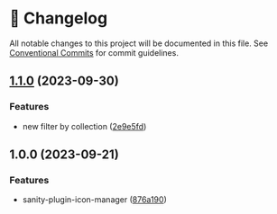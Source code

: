 <!-- markdownlint-disable --><!-- textlint-disable -->

# 📓 Changelog

All notable changes to this project will be documented in this file. See
[Conventional Commits](https://conventionalcommits.org) for commit guidelines.

## [1.1.0](https://github.com/williamiommi/sanity-plugin-icon-manager/compare/v1.0.0...v1.1.0) (2023-09-30)

### Features

- new filter by collection ([2e9e5fd](https://github.com/williamiommi/sanity-plugin-icon-manager/commit/2e9e5fd5139fa787bc15f14499604ab7bb0c7adc))

## 1.0.0 (2023-09-21)

### Features

- sanity-plugin-icon-manager ([876a190](https://github.com/williamiommi/sanity-plugin-icon-manager/commit/876a190431182dd105e7135d72e5ff387bbf7746))
